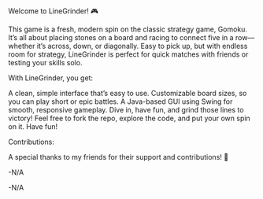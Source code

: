 Welcome to LineGrinder! 🎮

This game is a fresh, modern spin on the classic strategy game, Gomoku. It’s all about placing stones on a board and racing to connect five in a row—whether it’s across, down, or diagonally. Easy to pick up, but with endless room for strategy, LineGrinder is perfect for quick matches with friends or testing your skills solo.

With LineGrinder, you get:

A clean, simple interface that’s easy to use.
Customizable board sizes, so you can play short or epic battles.
A Java-based GUI using Swing for smooth, responsive gameplay.
Dive in, have fun, and grind those lines to victory! Feel free to fork the repo, explore the code, and put your own spin on it. Have fun!

Contributions:


A special thanks to my friends for their support and contributions! 🙌

-N/A


-N/A

